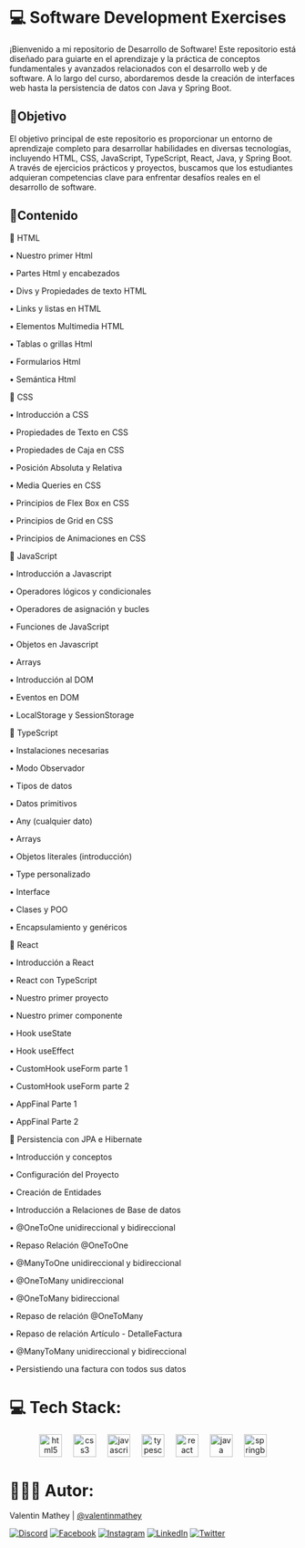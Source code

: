 # 💻 Software Development Exercises
¡Bienvenido a mi repositorio de Desarrollo de Software! Este repositorio está diseñado para guiarte en el aprendizaje y la práctica de conceptos fundamentales y avanzados relacionados con el desarrollo web y de software. A lo largo del curso, abordaremos desde la creación de interfaces web hasta la persistencia de datos con Java y Spring Boot.

## 💫Objetivo
El objetivo principal de este repositorio es proporcionar un entorno de aprendizaje completo para desarrollar habilidades en diversas tecnologías, incluyendo HTML, CSS, JavaScript, TypeScript, React, Java, y Spring Boot. A través de ejercicios prácticos y proyectos, buscamos que los estudiantes adquieran competencias clave para enfrentar desafíos reales en el desarrollo de software.

## 📂Contenido
📌 HTML

•	Nuestro primer Html

•	Partes Html y encabezados

•	Divs y Propiedades de texto HTML

•	Links y listas en HTML

•	Elementos Multimedia HTML

•	Tablas o grillas Html

•	Formularios Html

•	Semántica Html

📌 CSS

•	Introducción a CSS

•	Propiedades de Texto en CSS

•	Propiedades de Caja en CSS

•	Posición Absoluta y Relativa

•	Media Queries en CSS

•	Principios de Flex Box en CSS

•	Principios de Grid en CSS

•	Principios de Animaciones en CSS

📌 JavaScript

•	Introducción a Javascript

•	Operadores lógicos y condicionales

•	Operadores de asignación y bucles

•	Funciones de JavaScript

•	Objetos en Javascript

•	Arrays

•	Introducción al DOM

•	Eventos en DOM

•	LocalStorage y SessionStorage

📌 TypeScript

•	Instalaciones necesarias

•	Modo Observador

•	Tipos de datos

•	Datos primitivos

•	Any (cualquier dato)

•	Arrays

•	Objetos literales (introducción)

•	Type personalizado

•	Interface

•	Clases y POO

•	Encapsulamiento y genéricos

📌 React

•	Introducción a React

•	React con TypeScript

•	Nuestro primer proyecto

•	Nuestro primer componente

•	Hook useState

•	Hook useEffect

•	CustomHook useForm parte 1

•	CustomHook useForm parte 2

•	AppFinal Parte 1

•	AppFinal Parte 2

📌 Persistencia con JPA e Hibernate

•	Introducción y conceptos

•	Configuración del Proyecto

•	Creación de Entidades

•	Introducción a Relaciones de Base de datos

•	@OneToOne unidireccional y bidireccional

•	Repaso Relación @OneToOne

•	@ManyToOne unidireccional y bidireccional

•	@OneToMany unidireccional

•	@OneToMany bidireccional

•	Repaso de relación @OneToMany

•	Repaso de relación Artículo - DetalleFactura

•	@ManyToMany unidireccional y bidireccional

•	Persistiendo una factura con todos sus datos

# 💻 Tech Stack:
<div align="center">
  <img src="https://cdn.jsdelivr.net/gh/devicons/devicon/icons/html5/html5-original.svg" height="40" alt="html5 logo" />
  <img width="12" />
  <img src="https://cdn.jsdelivr.net/gh/devicons/devicon/icons/css3/css3-original.svg" height="40" alt="css3 logo" />
  <img width="12" />
  <img src="https://cdn.jsdelivr.net/gh/devicons/devicon/icons/javascript/javascript-original.svg" height="40" alt="javascript logo" />
  <img width="12" />
  <img src="https://cdn.jsdelivr.net/gh/devicons/devicon/icons/typescript/typescript-original.svg" height="40" alt="typescript logo" />
  <img width="12" />
  <img src="https://cdn.jsdelivr.net/gh/devicons/devicon/icons/react/react-original.svg" height="40" alt="react logo" />
  <img width="12" />
  <img src="https://cdn.jsdelivr.net/gh/devicons/devicon/icons/java/java-original.svg" height="40" alt="java logo" />
  <img width="12" />
  <img src="https://cdn.jsdelivr.net/gh/devicons/devicon/icons/spring/spring-original.svg" height="40" alt="springboot logo" />
</div>

# 🧑🏻‍💻 Autor:

Valentin Mathey | <a href="https://github.com/valentinmathey">@valentinmathey</a>

[![Discord](https://img.shields.io/badge/Discord-%237289DA.svg?logo=discord&logoColor=white)](https://discord.gg/valentinmathey) [![Facebook](https://img.shields.io/badge/Facebook-%231877F2.svg?logo=Facebook&logoColor=white)](https://facebook.com/https://www.facebook.com/ValentinEzequielMathey) [![Instagram](https://img.shields.io/badge/Instagram-%23E4405F.svg?logo=Instagram&logoColor=white)](https://instagram.com/https://www.instagram.com/valen.mathey/) [![LinkedIn](https://img.shields.io/badge/LinkedIn-%230077B5.svg?logo=linkedin&logoColor=white)](https://linkedin.com/in/https://www.linkedin.com/in/valentin-mathey/) [![Twitter](https://img.shields.io/badge/Twitter-%231DA1F2.svg?logo=Twitter&logoColor=white)](https://twitter.com/https://twitter.com/valen_mathey)
